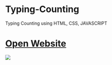 # Typing-Counting
Typing Counting using HTML, CSS, JAVASCRIPT 
<a href="https://kameshwarsah.github.io/Typing-Counting/" > <h1> Open Website </h1>
<img src="https://blogger.googleusercontent.com/img/a/AVvXsEjjX-TasXzOcEwH5Rza1NdPmuw7LGomhOhm_I36W5ghvgdyHDwc42Azo5-4E_RIvKNNCfO5HgZ6zZdJQ9l6uRzaqIoOPzXhoHDe6LiO-vrpoMOtpWWkKa-p2IcTZfCQaJVROtt9l17KfMwQg4Cmu9TVScJ_yin9Qo-3YCT6wsLuJU0TbQsnHY-bbkE3Qw=s16000" >
